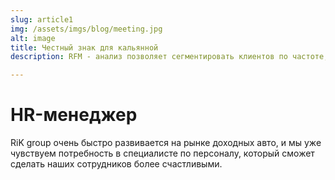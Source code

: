 ```yaml
---
slug: article1
img: /assets/imgs/blog/meeting.jpg
alt: image
title: Честный знак для кальянной
description: RFM - анализ позволяет сегментировать клиентов по частоте, сумме покупок и выделять тех клиентов, больше денег.

---
```


# HR-менеджер

RiK group очень быстро развивается на рынке доходных авто, и мы уже чувствуем потребность в специалисте по персоналу, который сможет сделать наших сотрудников более счастливыми.
